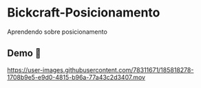 # Bickcraft-Posicionamento
Aprendendo sobre posicionamento 

## Demo 🎥

https://user-images.githubusercontent.com/78311671/185818278-1708b9e5-e9d0-4815-b96a-77a43c2d3407.mov

